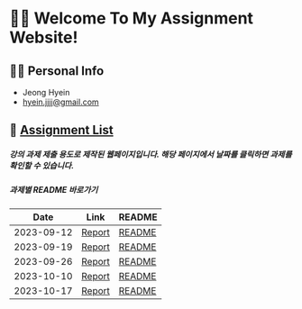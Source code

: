 # 🙋‍♀️ Welcome To My Assignment Website!

## 👩‍💻 Personal Info

-   Jeong Hyein
-   hyein.jjjj@gmail.com

## 📝 <a href="https://jhi1234.github.io/cordova/index.html">Assignment List</a>

##### 강의 과제 제출 용도로 제작된 웹페이지입니다. 해당 페이지에서 날짜를 클릭하면 과제를 확인할 수 있습니다.

##### 과제별 README 바로가기

| Date       | Link                                                                    | README                              |
| ---------- | ----------------------------------------------------------------------- | ----------------------------------- |
| 2023-09-12 | <a href="https://jhi1234.github.io/cordova/0912/main.html">Report</a>   | <a href="0912/README.md">README</a> |
| 2023-09-19 | <a href="https://jhi1234.github.io/cordova/0919/index.html">Report</a>  | <a href="0919/README.md">README</a> |
| 2023-09-26 | <a href="https://jhi1234.github.io/cordova/0926/mintro.html">Report</a> | <a href="0926/README.md">README</a> |
| 2023-10-10 | <a href="https://jhi1234.github.io/cordova/1010/main.html">Report</a>   | <a href="1010/README.md">README</a> |
| 2023-10-17 | <a href="https://jhi1234.github.io/cordova/1017/index.html">Report</a>  | <a href="1017/README.md">README</a> |
